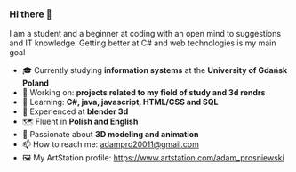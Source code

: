 ### Hi there 👋

I am a student and a beginner at coding with an open mind to suggestions and IT knowledge.
Getting better at C# and web technologies is my main goal

- :mortar_board: Currently studying **information systems** at the **University of Gdańsk Poland**
- 🔭 Working on: **projects related to my field of study and 3d rendrs**
- :open_book: Learning: **C#, java, javascript, HTML/CSS and SQL**
- :ice_cube: Experienced at **blender 3d**
- :world_map: Fluent in **Polish and English**
- :art: Passionate about **3D modeling and animation**
- 📫 How to reach me: adampro20011@gmail.com
- :framed_picture: My ArtStation profile: https://www.artstation.com/adam_prosniewski
